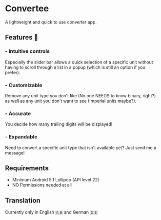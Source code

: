 # Convertee
 A lightweight and quick to use converter app.
 
 ## Features :toolbox:
 
 ### - Intuitive controls
 Especially the slider bar allows a quick selection of a specific unit without having to scroll through a list in a popup (which is still an option if you prefer).
 
 ### - Customizable
 Remove any unit type you don't like (No one NEEDS to know binary, right?) as well as any unit you don't want to see (Imperial units maybe?).
 
 ### - Accurate
 You decide how many trailing digits will be displayed!
 
 ### - Expandable
 Need to convert a specific unit type that isn't available yet? Just send me a message!
 
 ## Requirements
 - Minimum Android 5.1 Lollipop (API level 22)
 - NO Permissions needed at all
 
 ## Translation
 Currently only in English :uk: and German :de:
